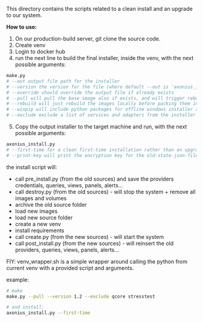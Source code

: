 This directory contains the scripts related to a clean install and an upgrade to our system.

**How to use:**

1. On our production-build server, git clone the source code.
2. Create venv 
3. Login to docker hub
4. run the next line to build the final installer, inside the venv, with the next possible arguments:
```bash
make.py
# --out output file path for the installer
# --version the version for the file (where default --out is 'axonius_install{version}.py')
# --override should override the output file if already exists
# --pull will pull the base image also if exists, and will trigger rebuild as well
# --rebuild will just rebuild the images locally before packing them into the installer
# --winpip will include python packages for offline windows installer as well as the default linux ones
# --exclude exclude a list of services and adapters from the installer (both images + source code)
```
5. Copy the output installer to the target machine and run, with the next possible arguments:
```bash
axonius_install.py
# --first-time for a clean first-time installation rather than an upgrade
# --print-key will print the encryption key for the old-state-json-file
```

the install script will:
* call pre_install.py (from the old sources) and save the providers credentials, queries, views, panels, alerts...
* call destroy.py (from the old sources) - will stop the system + remove all images and volumes
* archive the old source folder
* load new images
* load new source folder
* create a new venv
* install requirements
* call create.py (from the new sources) - will start the system
* call post_install.py (from the new sources) - will reinsert the old providers, queries, views, panels, alerts...

FIY: venv_wrapper.sh is a simple wrapper around calling the python from current venv with a provided script and arguments.

example:
```bash
# make
make.py --pull --version 1.2 --exclude qcore stresstest

# and install:
axonius_install.py --first-time
```
